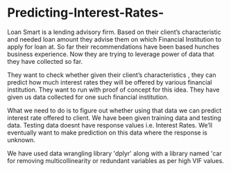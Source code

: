 # Predicting-Interest-Rates-

Loan Smart is a lending advisory firm. Based on their client’s characteristic and needed loan amount they
advise them on which Financial Institution to apply for loan at. So far their recommendations have been
based hunches business experience. Now they are trying to leverage power of data that they have collected so
far.

They want to check whether given their client’s characteristics , they can predict how much interest rates
they will be offered by various financial institution. They want to run with proof of concept for this idea.
They have given us data collected for one such financial institution.

What we need to do is to figure out whether using that data we can predict interest rate offered to client.  We have been given training data and testing data. Testing data doesnt have response values i.e. Interest Rates. We’ll eventually want to make prediction on this data where the response is unknown. 


We have used data wrangling library 'dplyr' along with a library named 'car for removing multicollinearity or redundant variables as per high VIF values.    
